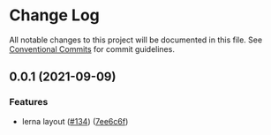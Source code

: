 # Change Log

All notable changes to this project will be documented in this file.
See [Conventional Commits](https://conventionalcommits.org) for commit guidelines.

## 0.0.1 (2021-09-09)


### Features

* lerna layout ([#134](https://github.com/tuya/tuya-panel-kit/issues/134)) ([7ee6c6f](https://github.com/tuya/tuya-panel-kit/commit/7ee6c6fd4f7a3f4131da3099b6b203ba9097fe1d))
